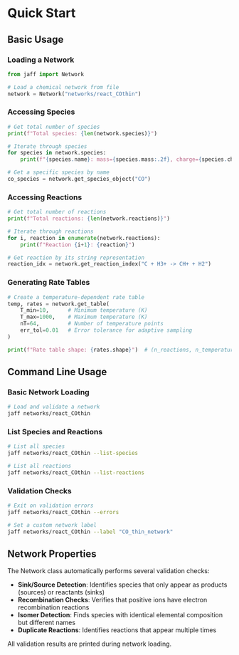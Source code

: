 # Quick Start

## Basic Usage

### Loading a Network

```python
from jaff import Network

# Load a chemical network from file
network = Network("networks/react_COthin")
```

### Accessing Species

```python
# Get total number of species
print(f"Total species: {len(network.species)}")

# Iterate through species
for species in network.species:
    print(f"{species.name}: mass={species.mass:.2f}, charge={species.charge:+d}")

# Get a specific species by name
co_species = network.get_species_object("CO") 
```

### Accessing Reactions

```python
# Get total number of reactions
print(f"Total reactions: {len(network.reactions)}")

# Iterate through reactions
for i, reaction in enumerate(network.reactions):
    print(f"Reaction {i+1}: {reaction}")

# Get reaction by its string representation
reaction_idx = network.get_reaction_index("C + H3+ -> CH+ + H2")
```

### Generating Rate Tables

```python
# Create a temperature-dependent rate table
temp, rates = network.get_table(
    T_min=10,      # Minimum temperature (K)
    T_max=1000,    # Maximum temperature (K) 
    nT=64,         # Number of temperature points
    err_tol=0.01   # Error tolerance for adaptive sampling
)

print(f"Rate table shape: {rates.shape}")  # (n_reactions, n_temperatures)
```

## Command Line Usage

### Basic Network Loading

```bash
# Load and validate a network
jaff networks/react_COthin
```

### List Species and Reactions

```bash
# List all species
jaff networks/react_COthin --list-species

# List all reactions  
jaff networks/react_COthin --list-reactions
```

### Validation Checks

```bash
# Exit on validation errors
jaff networks/react_COthin --errors

# Set a custom network label
jaff networks/react_COthin --label "CO_thin_network"
```

## Network Properties

The Network class automatically performs several validation checks:

- **Sink/Source Detection**: Identifies species that only appear as products (sources) or reactants (sinks)
- **Recombination Checks**: Verifies that positive ions have electron recombination reactions
- **Isomer Detection**: Finds species with identical elemental composition but different names
- **Duplicate Reactions**: Identifies reactions that appear multiple times

All validation results are printed during network loading.